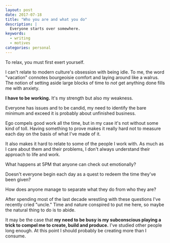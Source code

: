 ```yaml
---
layout: post
date: 2017-07-18
title: "Who you are and what you do"
description: |
  Everyone starts over somewhere.
keywords:
  - writing
  - motives
categories: personal
---
```

To relax, you must first exert yourself. 

I can't relate to modern culture's obsession with being idle. To me, the word "vacation" connotes bourgeoisie comfort and laying around like a walrus. The notion of setting aside large blocks of time to _not_ get anything done fills me with anxiety.

<!--more-->

**I have to be working.** It's my strength but also my weakness. 

Everyone has issues and to be candid, my need to identify the bare minimum and exceed it is probably about unfinished business. 

Ego compels good work all the time, but in my case it's not without some kind of toll. Having something to prove makes it really hard not to measure each day on the basis of what I've made of it. 

It also makes it hard to relate to some of the people I work with. As much as I care about them and their problems, I don't always understand their approach to life and work. 

What happens at 5PM that anyone can check out emotionally? 

Doesn't everyone begin each day as a quest to redeem the time they've been given?

How does anyone manage to separate what they do from who they are? 

After spending most of the last decade wrestling with these questions I've recently cried "uncle." Time and nature conspired to put me here, so maybe the natural thing to do is to abide. 

It may be the case that **my need to be busy is my subconscious playing a trick to compel me to create, build and produce.** I've studied other people long enough. At this point I should probably be creating more than I consume. 



